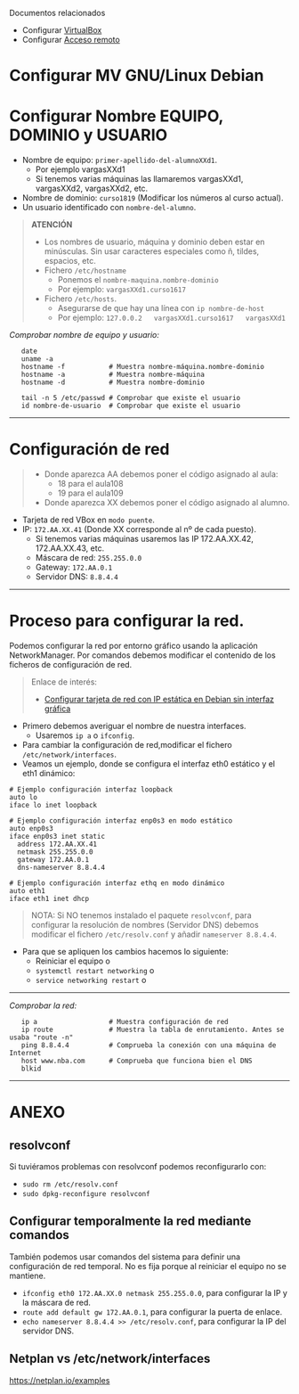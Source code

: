 
Documentos relacionados
* Configurar [VirtualBox](../virtualbox/debian.md)
* Configurar [Acceso remoto](../acceso-remoto/debian.md)

# Configurar MV GNU/Linux Debian

# Configurar Nombre EQUIPO, DOMINIO y USUARIO

* Nombre de equipo: `primer-apellido-del-alumnoXXd1`.
    * Por ejemplo vargasXXd1
    * Si tenemos varias máquinas las llamaremos vargasXXd1, vargasXXd2, vargasXXd2, etc.
* Nombre de dominio: `curso1819` (Modificar los números al curso actual).
* Un usuario identificado con `nombre-del-alumno`.

> **ATENCIÓN**
>
> * Los nombres de usuario, máquina y dominio deben estar en minúsculas.
Sin usar caracteres especiales como ñ, tildes, espacios, etc.
> * Fichero `/etc/hostname`
>     * Ponemos el `nombre-maquina.nombre-dominio`
>     * Por ejemplo: `vargasXXd1.curso1617`
> * Fichero `/etc/hosts`.
>     * Asegurarse de que hay una línea con `ip nombre-de-host`
>     * Por ejemplo: `127.0.0.2   vargasXXd1.curso1617   vargasXXd1`

*Comprobar nombre de equipo y usuario:*
```
   date
   uname -a
   hostname -f           # Muestra nombre-máquina.nombre-dominio
   hostname -a           # Muestra nombre-máquina
   hostname -d           # Muestra nombre-dominio

   tail -n 5 /etc/passwd # Comprobar que existe el usuario
   id nombre-de-usuario  # Comprobar que existe el usuario
```

---

# Configuración de red

> * Donde aparezca AA debemos poner el código asignado al aula:
>     * 18 para el aula108
>     * 19 para el aula109
> * Donde aparezca XX debemos poner el código asignado al alumno.

* Tarjeta de red VBox en `modo puente`.
* IP: `172.AA.XX.41` (Donde XX corresponde al nº de cada puesto).
    * Si tenemos varias máquinas usaremos las IP 172.AA.XX.42, 172.AA.XX.43, etc.
    * Máscara de red: `255.255.0.0`
    * Gateway: `172.AA.0.1`
    * Servidor DNS: `8.8.4.4`

---

# Proceso para configurar la red.

Podemos configurar la red por entorno gráfico usando la aplicación NetworkManager.
Por comandos debemos modificar el contenido de los ficheros de configuración de red.

> Enlace de interés:
>
> * [Configurar tarjeta de red con IP estática en Debian sin interfaz gráfica](http://www.driverlandia.com/configurar-tarjeta-de-red-con-ip-estatica-en-debian-sin-interfaz-grafica/)

* Primero debemos averiguar el nombre de nuestra interfaces.
    * Usaremos `ip a` o `ifconfig`.
* Para cambiar la configuración de red,modificar el fichero `/etc/network/interfaces`.
* Veamos un ejemplo, donde se configura el interfaz eth0 estático y el eth1 dinámico:

```
# Ejemplo configuración interfaz loopback
auto lo
iface lo inet loopback

# Ejemplo configuración interfaz enp0s3 en modo estático
auto enp0s3
iface enp0s3 inet static
  address 172.AA.XX.41
  netmask 255.255.0.0
  gateway 172.AA.0.1
  dns-nameserver 8.8.4.4

# Ejemplo configuración interfaz ethq en modo dinámico
auto eth1
iface eth1 inet dhcp
```

> NOTA: Si NO tenemos instalado el paquete `resolvconf`, para configurar la resolución de nombres
(Servidor DNS) debemos modificar el fichero `/etc/resolv.conf` y añadir `nameserver 8.8.4.4`.

* Para que se apliquen los cambios hacemos lo siguiente:
   * Reiniciar el equipo o
   * `systemctl restart networking` o
   * `service networking restart` o

---

*Comprobar la red:*
```
   ip a                  # Muestra configuración de red
   ip route              # Muestra la tabla de enrutamiento. Antes se usaba "route -n"
   ping 8.8.4.4          # Comprueba la conexión con una máquina de Internet
   host www.nba.com      # Comprueba que funciona bien el DNS
   blkid
```

---

# ANEXO

## resolvconf

Si tuviéramos problemas con resolvconf podemos reconfigurarlo con:
* `sudo rm /etc/resolv.conf`
* `sudo dpkg-reconfigure resolvconf`

## Configurar temporalmente la red mediante comandos

También podemos usar comandos del sistema para definir una configuración de red temporal. No es fija porque al reiniciar el equipo no se mantiene.

* `ifconfig eth0 172.AA.XX.0 netmask 255.255.0.0`, para configurar la IP y la máscara de red.
* `route add default gw 172.AA.0.1`, para configurar la puerta de enlace.
* `echo nameserver 8.8.4.4 >> /etc/resolv.conf`, para configurar la IP del servidor DNS.

## Netplan vs /etc/network/interfaces
https://netplan.io/examples
